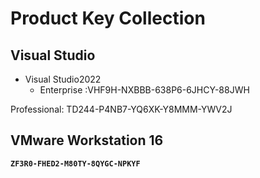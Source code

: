 
# Product Key Collection

## **Visual Studio**
- Visual Studio2022
  - Enterprise :VHF9H-NXBBB-638P6-6JHCY-88JWH

Professional:
TD244-P4NB7-YQ6XK-Y8MMM-YWV2J

## **VMware Workstation 16**
**`ZF3R0-FHED2-M80TY-8QYGC-NPKYF`**